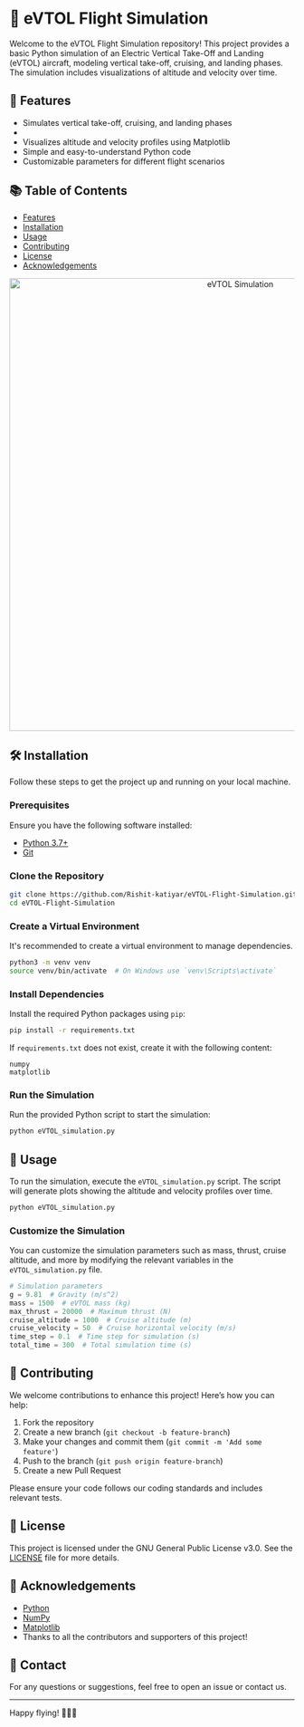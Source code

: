 # 🚁 eVTOL Flight Simulation

Welcome to the eVTOL Flight Simulation repository! This project provides a basic Python simulation of an Electric Vertical Take-Off and Landing (eVTOL) aircraft, modeling vertical take-off, cruising, and landing phases. The simulation includes visualizations of altitude and velocity over time.

## 🌟 Features

- Simulates vertical take-off, cruising, and landing phases
- 
- Visualizes altitude and velocity profiles using Matplotlib
- Simple and easy-to-understand Python code
- Customizable parameters for different flight scenarios

## 📚 Table of Contents

- [Features](#-features)
- [Installation](#-installation)
- [Usage](#-usage)
- [Contributing](#-contributing)
- [License](#-license)
- [Acknowledgements](#-acknowledgements)

<p align="center">
  <img src="https://github.com/Rishit-katiyar/eVTOL-Flight-Simulation/assets/167756997/aff5052e-71cd-41fa-b586-1dcd0f9126f3" width="800" alt="eVTOL Simulation">
</p> 

## 🛠 Installation

Follow these steps to get the project up and running on your local machine.

### Prerequisites

Ensure you have the following software installed:

- [Python 3.7+](https://www.python.org/downloads/)
- [Git](https://git-scm.com/)

### Clone the Repository

```bash
git clone https://github.com/Rishit-katiyar/eVTOL-Flight-Simulation.git
cd eVTOL-Flight-Simulation
```

### Create a Virtual Environment

It's recommended to create a virtual environment to manage dependencies.

```bash
python3 -m venv venv
source venv/bin/activate  # On Windows use `venv\Scripts\activate`
```

### Install Dependencies

Install the required Python packages using `pip`:

```bash
pip install -r requirements.txt
```

If `requirements.txt` does not exist, create it with the following content:

```plaintext
numpy
matplotlib
```

### Run the Simulation

Run the provided Python script to start the simulation:

```bash
python eVTOL_simulation.py
```

## 🚀 Usage

To run the simulation, execute the `eVTOL_simulation.py` script. The script will generate plots showing the altitude and velocity profiles over time.

```bash
python eVTOL_simulation.py
```

### Customize the Simulation

You can customize the simulation parameters such as mass, thrust, cruise altitude, and more by modifying the relevant variables in the `eVTOL_simulation.py` file.

```python
# Simulation parameters
g = 9.81  # Gravity (m/s^2)
mass = 1500  # eVTOL mass (kg)
max_thrust = 20000  # Maximum thrust (N)
cruise_altitude = 1000  # Cruise altitude (m)
cruise_velocity = 50  # Cruise horizontal velocity (m/s)
time_step = 0.1  # Time step for simulation (s)
total_time = 300  # Total simulation time (s)
```

## 🤝 Contributing

We welcome contributions to enhance this project! Here’s how you can help:

1. Fork the repository
2. Create a new branch (`git checkout -b feature-branch`)
3. Make your changes and commit them (`git commit -m 'Add some feature'`)
4. Push to the branch (`git push origin feature-branch`)
5. Create a new Pull Request

Please ensure your code follows our coding standards and includes relevant tests.

## 📄 License

This project is licensed under the GNU General Public License v3.0. See the [LICENSE](LICENSE) file for more details.

## 🙏 Acknowledgements

- [Python](https://www.python.org/)
- [NumPy](https://numpy.org/)
- [Matplotlib](https://matplotlib.org/)
- Thanks to all the contributors and supporters of this project!

## 📧 Contact

For any questions or suggestions, feel free to open an issue or contact us.

---

Happy flying! 🚀🛫🛬

